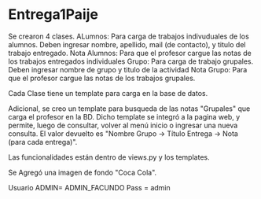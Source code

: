 # Entrega1Paije

Se crearon 4 clases.
  ALumnos: Para carga de trabajos indivuduales de los alumnos. Deben ingresar nombre, apellido, mail (de contacto), y titulo del trabajo entregado. 
  Nota Alumnos: Para que el profesor cargue las notas de los trabajos entregados individuales
  Grupo: Para carga de trabajo grupales. Deben ingresar nombre de grupo y titulo de la actividad
  Nota Grupo: Para que el profesor cargue las notas de los trabajos grupales. 

Cada Clase tiene un template para carga en la base de datos. 

Adicional, se creo un template para busqueda de las notas "Grupales" que carga el profesor en la BD. Dicho template se integró a la pagina web, y permite, luego de consultar, 
volver al menú inicio o ingresar una nueva consulta. El valor devuelto es "Nombre Grupo -> Título Entrega -> Nota (para cada entrega)".

Las funcionalidades están dentro de views.py y los templates. 

Se Agregó una imagen de fondo "Coca Cola". 

Usuario ADMIN= ADMIN_FACUNDO
Pass = admin 




